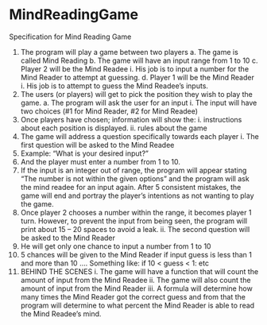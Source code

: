 # MindReadingGame

Specification for Mind Reading Game
1.	The program will play a game between two players
a.	The game is called Mind Reading
b.	The game will have an input range from 1 to 10
c.	Player 2 will be the Mind Readee
        i. His job is to input a number for the Mind Reader to attempt at guessing.
d.	Player 1 will be the Mind Reader
i.	His job is to attempt to guess the Mind Readee’s inputs.
2.	The users (or players) will get to pick the position they wish to play the game.
a.	The program will ask the user for an input
i.	The input will have two choices (#1 for Mind Reader, #2 for Mind Readee)
1.	Once players have chosen; information will show the:
i.	 instructions about each position is displayed.
ii.	rules about the game
3.	The game will address a question specifically towards each player 
i.	The first question will be asked to the Mind Readee
1.	Example: “What is your desired input?”
2.	And the player must enter a number from 1 to 10.
3.	If the input is an integer out of range, the program will appear stating “The number is not within the given options” and the program will ask the mind readee for an input again. After 5 consistent mistakes, the game will end and portray the player’s intentions as not wanting to play the game.
4.	Once player 2 chooses a number within the range, it becomes player 1 turn. However, to prevent the input from being seen, the program will print about 15 – 20 spaces to avoid a leak.
ii.	The second question will be asked to the Mind Reader
1.	He will get only one chance to input a number from 1 to 10
2.	5 chances will be given to the Mind Reader if input guess is less than 1 and more than 10 …. Something like: if 10 < guess < 1: etc
4.	BEHIND THE SCENES
i.	The game will have a function that will count the amount of input from the Mind Readee 
ii.	The game will also count the amount of input from the Mind Reader
iii.	A formula will determine how many times the Mind Reader got the correct guess and from that the program will determine to what percent the Mind Reader is able to read the Mind Readee’s mind.
